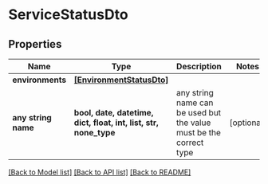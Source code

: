 # ServiceStatusDto


## Properties
Name | Type | Description | Notes
------------ | ------------- | ------------- | -------------
**environments** | [**[EnvironmentStatusDto]**](EnvironmentStatusDto.md) |  | 
**any string name** | **bool, date, datetime, dict, float, int, list, str, none_type** | any string name can be used but the value must be the correct type | [optional]

[[Back to Model list]](../README.md#documentation-for-models) [[Back to API list]](../README.md#documentation-for-api-endpoints) [[Back to README]](../README.md)



